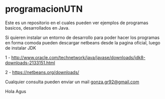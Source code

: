 programacionUTN
===============

Este es un repositorio en el cuales pueden ver ejemplos de programas basicos, desarrollados en Java.

Si quieren instalar un entorno de desarrollo para poder hacer los programas en forma comoda pueden descargar
netbeans desde la pagina oficial, luego de instalar JDK

1 - http://www.oracle.com/technetwork/java/javase/downloads/jdk8-downloads-2133151.html

2 - https://netbeans.org/downloads/

Cualquier consulta pueden enviar un mail 
gonza.gr92@gmail.com

Hola Agus

